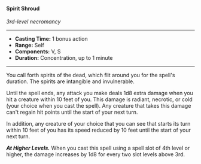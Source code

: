 #### Spirit Shroud
*3rd-level necromancy*
___
- **Casting Time:** 1 bonus action
- **Range:** Self
- **Components:** V, S
- **Duration:** Concentration, up to 1 minute
---
You call forth spirits of the dead, which flit around you for the spell's duration. The spirits are intangible and invulnerable.

Until the spell ends, any attack you make deals 1d8 extra damage when you hit a creature within 10 feet of you. This damage is radiant, necrotic, or cold (your choice when you cast the spell). Any creature that takes this damage can't regain hit points until the start of your next turn.

In addition, any creature of your choice that you can see that starts its turn within 10 feet of you has its speed reduced by 10 feet until the start of your next turn.

***At Higher Levels.*** When you cast this spell using a spell slot of 4th level or higher, the damage increases by 1d8 for every two slot levels above 3rd.